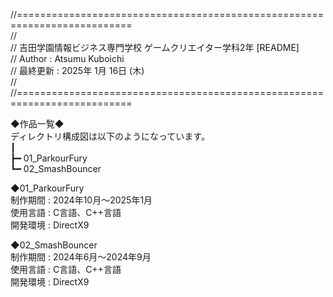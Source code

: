 //==========================================================================  
//  
// 吉田学園情報ビジネス専門学校 ゲームクリエイター学科2年 [README]  
// Author : Atsumu Kuboichi  
// 最終更新 : 2025年 1月 16日 (木)  
//  
//==========================================================================  
  
◆作品一覧◆  
ディレクトリ構成図は以下のようになっています。  
┃  
┣━ 01_ParkourFury  
┗━ 02_SmashBouncer  
  
◆01_ParkourFury  
制作期間 : 2024年10月～2025年1月  
使用言語 : C言語、C++言語  
開発環境 : DirectX9  
  
◆02_SmashBouncer  
制作期間 : 2024年6月～2024年9月  
使用言語 : C言語、C++言語  
開発環境 : DirectX9  
